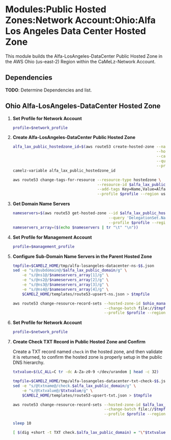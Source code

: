 # Modules:Public Hosted Zones:Network Account:Ohio:Alfa Los Angeles Data Center Hosted Zone

This module builds the Alfa-LosAngeles-DataCenter Public Hosted Zone in the AWS Ohio (us-east-2) Region within the
CaMeLz-Network Account.

## Dependencies

**TODO**: Determine Dependencies and list.

## Ohio Alfa-LosAngeles-DataCenter Hosted Zone

1. **Set Profile for Network Account**

    ```bash
    profile=$network_profile
    ```

1. **Create Alfa-LosAngeles-DataCenter Public Hosted Zone**

    ```bash
    alfa_lax_public_hostedzone_id=$(aws route53 create-hosted-zone --name $alfa_lax_public_domain \
                                                                   --hosted-zone-config Comment="Public Zone for $alfa_lax_public_domain",PrivateZone=false \
                                                                   --caller-reference $(date +%s) \
                                                                   --query 'HostedZone.Id' \
                                                                   --profile $profile --region us-east-1 --output text | cut -f3 -d /)
    camelz-variable alfa_lax_public_hostedzone_id

    aws route53 change-tags-for-resource --resource-type hostedzone \
                                         --resource-id $alfa_lax_public_hostedzone_id \
                                         --add-tags Key=Name,Value=Alfa-LosAngeles-DataCenter-PublicHostedZone Key=Company,Value=Alfa Key=Environment,Value=Network \
                                         --profile $profile --region us-east-1 --output text
    ```

1. **Get Domain Name Servers**

    ```bash
    nameservers=$(aws route53 get-hosted-zone --id $alfa_lax_public_hostedzone_id \
                                              --query 'DelegationSet.NameServers' \
                                              --profile $profile --region us-east-1 --output text)
    nameservers_array=($(echo $nameservers | tr "\t" "\n"))
    ```

1. **Set Profile for Management Account**

    ```bash
    profile=$management_profile
    ```

1. **Configure Sub-Domain Name Servers in the Parent Hosted Zone**

    ```bash
    tmpfile=$CAMELZ_HOME/tmp/alfa-losangeles-datacenter-ns-$$.json
    sed -e "s/@subdomain@/$alfa_lax_public_domain/g" \
        -e "s/@ns1@/$nameservers_array[1]/g" \
        -e "s/@ns2@/$nameservers_array[2]/g" \
        -e "s/@ns3@/$nameservers_array[3]/g" \
        -e "s/@ns4@/$nameservers_array[4]/g" \
        $CAMELZ_HOME/templates/route53-upsert-ns.json > $tmpfile

    aws route53 change-resource-record-sets --hosted-zone-id $ohio_management_public_hostedzone_id \
                                            --change-batch file://$tmpfile \
                                            --profile $profile --region us-east-1 --output text
    ```

1. **Set Profile for Network Account**

    ```bash
    profile=$network_profile
    ```

1. **Create Check TXT Record in Public Hosted Zone and Confirm**

   Create a TXT record named `check` in the hosted zone, and then validate it is returned, to confirm the hosted zone is
   properly setup in the public DNS hierarchy.

    ```bash
    txtvalue=$(LC_ALL=C tr -dc A-Za-z0-9 </dev/urandom | head -c 32)

    tmpfile=$CAMELZ_HOME/tmp/alfa-losangeles-datacenter-txt-check-$$.json
    sed -e "s/@txtname@/check.$alfa_lax_public_domain/g" \
        -e "s/@txtvalue@/$txtvalue/g" \
        $CAMELZ_HOME/templates/route53-upsert-txt.json > $tmpfile

    aws route53 change-resource-record-sets --hosted-zone-id $alfa_lax_public_hostedzone_id \
                                            --change-batch file://$tmpfile \
                                            --profile $profile --region us-east-1 --output text

    sleep 10

    [ $(dig +short -t TXT check.$alfa_lax_public_domain) = "\"$txtvalue\"" ] && echo "Check confirmed"
    ```
